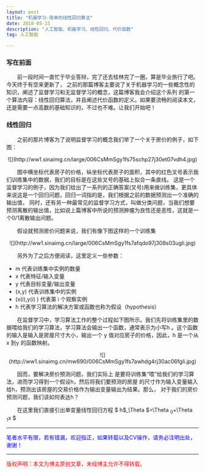 ```yaml
---
layout: post
title: "机器学习-简单的线性回归算法"
date: 2018-05-15
description: "人工智能、机器学习、线性回归、代价函数"
tag: 人工智能

---
```



### 写在前面
&emsp;&emsp;前一段时间一直忙于毕业答辩，完了还去桂林完了一圈，算是毕业旅行了吧。今天终于有空来更新了，
之前的那篇博客主要说了关于机器学习的一些概念性的知识，阐述了监督学习和无监督学习的概念，这篇博客我会介绍这个系列
的第一个算法内容：线性回归算法，并且阐述代价函数的定义。如果要流畅的阅读本文，还是需要一点高数的基础知识的，不过也不难。让我们开始吧！

### 线性回归
&emsp;&emsp;之前的那片博客为了说明监督学习的概念我们举了一个关于房价的例子，如下图：

<div align=center>
![](http://ww1.sinaimg.cn/large/006CsMmSgy1fs75schp27j30et07vdh4.jpg)
</div>

&emsp;&emsp;图中横坐标代表房子的价格，纵坐标代表房子的面积，其中的红色叉号表示我们训练集中的数据，我们的目标是在这些叉号的基础上拟合一条直线。
这是一个监督学习的例子，因为我们给出了一系列的正确答案(叉号)用来做训练集，更具体来说这是一个回归问题，回归一词指的是，我们根据之前的数据预测出一个准确的输出值，
同时，还有另一种最常见的监督学习方式，叫做分类问题，当我们想要预测离散的输出值，比如说上篇博客中所说的预测肿瘤为良性还是恶性，这就是一个0/1离散输出问题。

&emsp;&emsp;假设就预测房价问题来说，我们有像下图这样的一个训练集

<div align=center>
![](http://ww1.sinaimg.cn/large/006CsMmSgy1fs7afqdo97j308s03ugli.jpg)
</div>

&emsp;&emsp;另外为了之后方便阅读，这里定义一些参数：

- m 代表训练集中实例的数量
- x 代表特征/输入变量
- y 代表目标变量/输出变量
- (x,y) 代表训练集中的实例
- (x(i),y(i) ) 代表第 i 个观察实例
- h 代表学习算法的解决方案或函数也称为假设（hypothesis）

&emsp;&emsp;在监督学习中，学习算法工作的整个过程如下图所示。我们先将训练集里的数据喂给我们的学习算法，学习算法会输出一个函数，通常表示为小写h
。这个函数的输入是输入是房屋尺寸大小，输出一个 y 值对应房子的价格，因此，h 是一个从
x 到y 的函数映射。

<div align=center>
![](http://ww1.sinaimg.cn/mw690/006CsMmSgy1fs7awhdg4rj30ac06fgli.jpg)
</div>

&emsp;&emsp;因而，要解决房价预测问题，我们实际上
是要将训练集“喂”给我们的学习算法，进而学习得到一个假设h，然后将我们要预测的房屋
的尺寸作为输入变量输入给h，预测出该房屋的交易价格作为输出变量输出为结果。那么，
对于我们的房价预测问题，我们该如何表达h？

&emsp;&emsp;在这里我们直接引出单变量线性回归方程 $ h$_\Theta $=\Theta $_0$+\Theta $_1$x $


----------
<font color="blue">笔者水平有限，若有错漏，欢迎指正，如果转载以及CV操作，请务必注明出处，谢谢！</font>


----------


<font color="red">版权声明：本文为博主原创文章，未经博主允许不得转载。</font>
